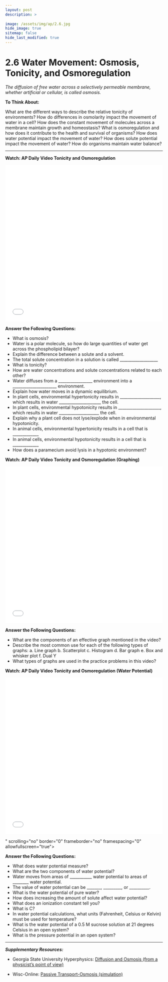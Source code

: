 ```yaml
---
layout: post
description: >
  
image: /assets/img/ap/2.6.jpg
hide_image: true
sitemap: false
hide_last_modified: true
---
```


# 2.6 Water Movement: Osmosis, Tonicity, and Osmoregulation

*The diffusion of free water across a selectively permeable membrane, whether artificial or cellular, is called osmosis.*

**To Think About:** 

What are the different ways to describe the relative tonicity of environments?  How do differences in osmolarity impact the movement of water in a cell?  How does the constant movement of molecules across a membrane maintain growth and homeostasis?  What is osmoregulation and how does it contribute to the health and survival of organisms?  How does water potential impact the movement of water?  How does solute potential impact the movement of water?  How do organisms maintain water balance?

---

**Watch: AP Daily Video Tonicity and Osmoregulation**

<iframe src="//player.bilibili.com/player.html?isOutside=true&aid=762646093&bvid=BV1964y1a7Xj&cid=407276932&p=17&high_quality=1&danmaku=0&autoplay=0" allowfullscreen="allowfullscreen" width="100%" height="500" scrolling="no" frameborder="0" sandbox="allow-top-navigation allow-same-origin allow-forms allow-scripts"></iframe>

**Answer the Following Questions:**

- What is osmosis?  
- Water is a polar molecule, so how do large quantities of water get across the phospholipid bilayer?
- Explain the difference between a solute and a solvent.
- The total solute concentration in a solution is called ___________________
- What is tonicity?
- How are water concentrations and solute concentrations related to each other?
- Water diffuses from a _________________ environment into a ______________________ environment.
- Explain how water moves in a dynamic equilibrium.
- In plant cells, environmental hypertonicity results in ____________________, which results in water _____________________  the cell.
- In plant cells, environmental hypotonicity results in _____________________, which results in water ____________________  the cell.
- Explain why a plant cell does not lyse/explode when in environmental hypotonicity.
- In animal cells, environmental hypertonicity results in a cell that is _____________
- In animal cells, environmental hypotonicity results in a cell that is _____________
- How does a paramecium avoid lysis in a hypotonic environment?

**Watch: AP Daily Video Tonicity and Osmoregulation (Graphing)**

<iframe src="//player.bilibili.com/player.html?isOutside=true&aid=762646093&bvid=BV1964y1a7Xj&cid=407277325&p=18&high_quality=1&danmaku=0&autoplay=0" allowfullscreen="allowfullscreen" width="100%" height="500" scrolling="no" frameborder="0" sandbox="allow-top-navigation allow-same-origin allow-forms allow-scripts"></iframe>

**Answer the Following Questions:**

- What are the components of an effective graph mentioned in the video?
- Describe the most common use for each of the following types of graphs:
a.	Line graph
b.	Scatterplot
c.	Histogram
d.	Bar graph
e.	Box and whisker plot
f.	Dual Y
- What types of graphs are used in the practice problems in this video?

**Watch: AP Daily Video Tonicity and Osmoregulation (Water Potential)**

<iframe src="//player.bilibili.com/player.html?isOutside=true&aid=762646093&bvid=BV1964y1a7Xj&cid=407277739&p=19&high_quality=1&danmaku=0&autoplay=0" allowfullscreen="allowfullscreen" width="100%" height="500" scrolling="no" frameborder="0" sandbox="allow-top-navigation allow-same-origin allow-forms allow-scripts"></iframe>

" scrolling="no" border="0" frameborder="no" framespacing="0" allowfullscreen="true"></iframe>

**Answer the Following Questions:**

- What does water potential measure?
- What are the two components of water potential?
- Water moves from areas of ___________ water potential to areas of ________ water potential.
- The value of water potential can be _______, _________, or __________.
- What is the water potential of pure water?
- How does increasing the amount of solute affect water potential?
- What does an ionization constant tell you?
- What is C?
- In water potential calculations, what units (Fahrenheit, Celsius or Kelvin) must be used for temperature?
- What is the water potential of a 0.5 M sucrose solution at 21 degrees Celsius in an open system?
- What is the pressure potential in an open system?

---

***Supplementary Resources:*** 

- Georgia State University Hyperphysics: [Diffusion and Osmosis (from a physicist’s point of view)](http://hyperphysics.phy-astr.gsu.edu/hbase/Kinetic/diffus.html)

- Wisc-Online: [Passive Transport-Osmosis (simulation)](https://www.wisc-online.com/learn/natural-science/life-science/ap11003/the-cell-passive-transport-osmosis)



